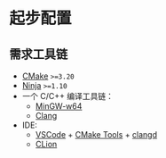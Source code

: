 # 起步配置

## 需求工具链

- [CMake](https://cmake.org/) `>=3.20`
- [Ninja](https://ninja-build.org/) `>=1.10`
- 一个 C/C++ 编译工具链：
  - [MinGW-w64](https://www.mingw-w64.org/)
  - [Clang](https://clang.llvm.org/)
- IDE:
  - [VSCode](https://code.visualstudio.com/) + [CMake Tools](https://marketplace.visualstudio.com/items?itemName=ms-vscode.cmake-tools) + [clangd](https://marketplace.visualstudio.com/items?itemName=llvm-vs-code-extensions.vscode-clangd)
  - [CLion](https://www.jetbrains.com/clion/)
